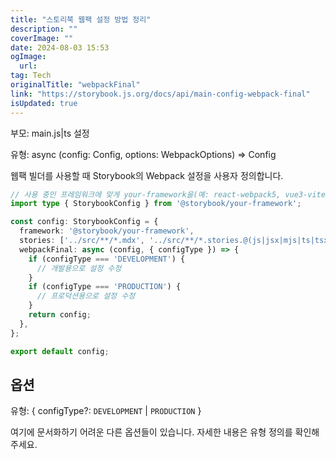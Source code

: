 ```yaml
---
title: "스토리북 웹팩 설정 방법 정리"
description: ""
coverImage: ""
date: 2024-08-03 15:53
ogImage: 
  url: 
tag: Tech
originalTitle: "webpackFinal"
link: "https://storybook.js.org/docs/api/main-config-webpack-final"
isUpdated: true
---
```







부모: main.js|ts 설정

유형: async (config: Config, options: WebpackOptions) ⇒ Config

웹팩 빌더를 사용할 때 Storybook의 Webpack 설정을 사용자 정의합니다.

```typescript
// 사용 중인 프레임워크에 맞게 your-framework을(예: react-webpack5, vue3-vite) 바꿉니다.
import type { StorybookConfig } from '@storybook/your-framework';

const config: StorybookConfig = {
  framework: '@storybook/your-framework',
  stories: ['../src/**/*.mdx', '../src/**/*.stories.@(js|jsx|mjs|ts|tsx)'],
  webpackFinal: async (config, { configType }) => {
    if (configType === 'DEVELOPMENT') {
      // 개발용으로 설정 수정
    }
    if (configType === 'PRODUCTION') {
      // 프로덕션용으로 설정 수정
    }
    return config;
  },
};

export default config;
```



## 옵션

유형: { configType?: `DEVELOPMENT` | `PRODUCTION` }

여기에 문서화하기 어려운 다른 옵션들이 있습니다. 자세한 내용은 유형 정의를 확인해주세요.